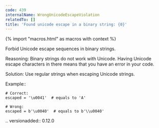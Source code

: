 ```yaml
---
code: 439
internalName: WrongUnicodeEscapeViolation
relatedTo: []
title: 'Found unicode escape in a binary string: {0}'
---
```


{% import "macros.html" as macros with context %}

Forbid Unicode escape sequences in binary strings.

Reasoning: Binary strings do not work with Unicode. Having Unicode
escape characters in there means that you have an error in your code.

Solution: Use regular strings when escaping Unicode strings.

Example::

    # Correct:
    escaped = '\u0041'  # equals to 'A'
    
    # Wrong:
    escaped = b'\u0040'  # equals to b'\\u0040'

.. versionadded:: 0.12.0
